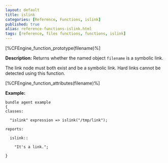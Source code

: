 ```yaml
---
layout: default
title: islink
categories: [Reference, Functions, islink]
published: true
alias: reference-functions-islink.html
tags: [reference, files functions, functions, islink]
---
```


[%CFEngine_function_prototype(filename)%]

**Description:** Returns whether the named object `filename` is a symbolic 
link.

The link node must both exist and be a symbolic link. Hard links cannot
be detected using this function.

[%CFEngine_function_attributes(filename)%]

**Example:**

```cf3
bundle agent example
{     
classes:

  "islink" expression => islink("/tmp/link");

reports:

  islink::

    "It's a link.";

}
```
